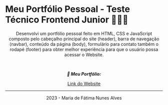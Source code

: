 # Meu Portfólio Pessoal - Teste Técnico Frontend Junior 👩🏻‍💻

<p align="center">Desenvolvi um portfólio pessoal feito em HTML, CSS e JavaScript composto pelo cabeçalho principal do site (header), barra de navegação (navbar), conteúdo da página (body), formulário para contato também o rodapé (footer) para obter melhor experiência para que o usuário possa acessar o Website.</p>
<br>
<p align="center"><b><i>📂 Meu Portfólio:</b></i>
<p align="center"><a href="https://alvesmariadefatima.github.io/desafio-teste-tecnico-frontend-junior/">Link do Website</a></p>
<hr>
<p align="center">2023 - Maria de Fátima Nunes Alves</p>
